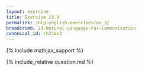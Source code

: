 ```yaml
---
layout: exercise
title: Exercise 23.3
permalink: /nlp-english-exercises/ex_3/
breadcrumb: 23-Natural-Language-For-Communication
canonical_id: ch23ex3
---
```


{% include mathjax_support %}
<div id="hiddden">{% include_relative question.md %}</div>